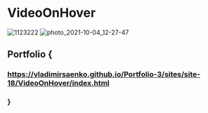 # VideoOnHover

![1123222](https://user-images.githubusercontent.com/56477695/116861215-7277be80-ac0b-11eb-895f-f03fa1c48434.png)
![photo_2021-10-04_12-27-47](https://user-images.githubusercontent.com/56477695/135827989-640782bd-1399-4f7a-9b68-241db705c82c.jpg)
 
## Portfolio {

### https://vladimirsaenko.github.io/Portfolio-3/sites/site-18/VideoOnHover/index.html

### }
